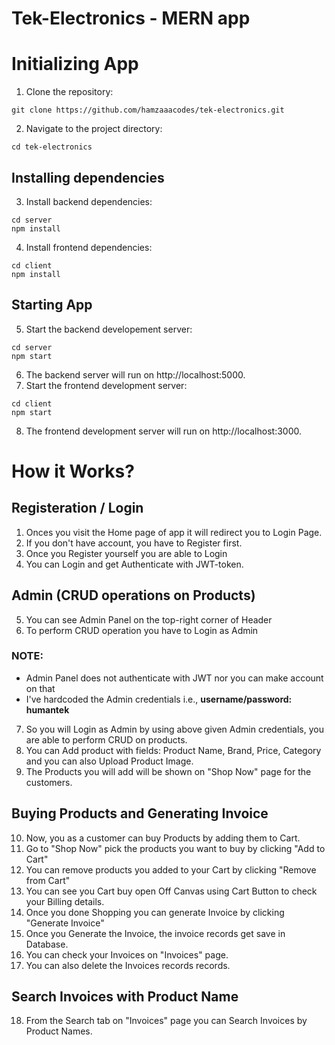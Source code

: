 # Tek-Electronics - MERN app

# Initializing App
1. Clone the repository:
```console
git clone https://github.com/hamzaaacodes/tek-electronics.git
```
2. Navigate to the project directory:
```console
cd tek-electronics
```
## Installing dependencies
3. Install backend dependencies:
```console
cd server
npm install
```
4. Install frontend dependencies:
```console
cd client
npm install
```
## Starting App
5. Start the backend developement server:
```console
cd server
npm start
```
6. The backend server will run on http://localhost:5000.
7. Start the frontend development server:
```console
cd client
npm start
```
8. The frontend development server will run on http://localhost:3000.

# How it Works?
## Registeration / Login
1. Onces you visit the Home page of app it will redirect you to Login Page.
2. If you don't have account, you have to Register first.
3. Once you Register yourself you are able to Login
4. You can Login and get Authenticate with JWT-token.
## Admin (CRUD operations on Products)
5. You can see Admin Panel on the top-right corner of Header
6. To perform CRUD operation you have to Login as Admin
### NOTE:
* Admin Panel does not authenticate with JWT nor you can make account on that
* I've hardcoded the Admin credentials i.e., **username/password: humantek**
7. So you will Login as Admin by using above given Admin credentials, you are able to perform CRUD on products.
8. You can Add product with fields: Product Name, Brand, Price, Category and you can also Upload Product Image.
9. The Products you will add will be shown on "Shop Now" page for the customers.
## Buying Products and Generating Invoice
10. Now, you as a customer can buy Products by adding them to Cart.
11. Go to "Shop Now" pick the products you want to buy by clicking "Add to Cart"
12. You can remove products you added to your Cart by clicking "Remove from Cart"
13. You can see you Cart buy open Off Canvas using Cart Button to check your Billing details.
14. Once you done Shopping you can generate Invoice by clicking "Generate Invoice"
15. Once you Generate the Invoice, the invoice records get save in Database.
16. You can check your Invoices on "Invoices" page.
17. You can also delete the Invoices records records.
## Search Invoices with Product Name
18. From the Search tab on "Invoices" page you can Search Invoices by Product Names.

